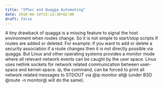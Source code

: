 ```yaml
---
title: "IPSec and Quagga Automating"
date: 2010-06-14T15:13:30+02:00
draft: false
---
```


A tiny drawback of quagga is a missing feature to signal the host environment when
routes change. So it is not simple to start/stop scripts if routes are added or
deleted. For example: if you want to add or delete a security association if a
route changes then it is not directly possible via quagga. But Linux and other
operating systems provides a monitor mode where all relevant network events can
be caught by the user space. Linux uses netlink sockets for network related
communication between user-space and kernel-space. ip, the command, can be
forced to print all network related messages to STDOUT via @ip monitor all@
(under BSD @route -n monitor@ will do the same).


